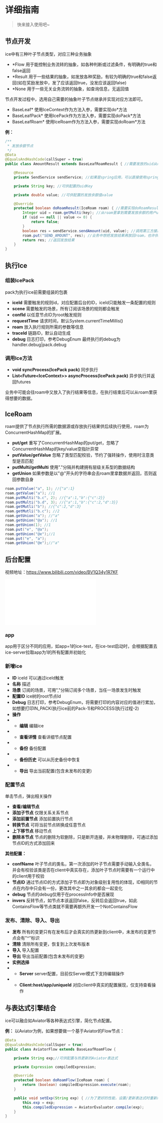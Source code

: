 # 详细指南

>快来接入使用吧~

## 节点开发

ice中有三种叶子节点类型，对应三种业务抽象

- *Flow 用于能控制业务流转的抽象，如各种判断或过滤条件，有明确的true和false返回
- *Result 用于一些结果的抽象，如发放各种奖励，有较为明确的true和false返回(如在奖励发放中，发了应该返回true，没发应该返回false)
- *None 用于一些无关业务流转的抽象，如查询信息，无返回值

节点开发过程中，选用自己需要的抽象叶子节点继承并实现对应方法即可。
- BaseLeaf* 使用IceContext作为方法入参，需要实现do*方法
- BaseLeafPack* 使用IcePack作为方法入参，需要实现doPack*方法 
- BaseLeafRoam* 使用IceRoam作为方法入参，需要实现doRoam*方法

**例：**
```java
/**
 * 发放余额节点
 */
@Data
@EqualsAndHashCode(callSuper = true)
public class AmountResult extends BaseLeafRoamResult { //需要发放的uid从roam获取，因此继承BaseLeafRoamResult即可

    @Resource
    private SendService sendService; //如果是spring应用，可以直接使用springbean，非Spring应用请初始化IceBeanUtils的IceBeanFactory用于装配自己需要的实例

    private String key; //可供配置的uidKey

    private double value; //可供配置的发放余额值value

    @Override
    protected boolean doRoamResult(IceRoam roam) { //需要实现doRoamResult(即自己的业务内容)
        Integer uid = roam.getMulti(key); //从roam里拿到需要发放余额的用户uid
        if (uid == null || value <= 0) {
            return false;
        }
        boolean res = sendService.sendAmount(uid, value); //调用第三方接口发放余额(给uid发value值的余额)
        roam.put("SEND_AMOUNT", res); //业务中想把发放结果再放回roam，也许供后续使用
        return res; //返回发放结果
    }
}
```

## 执行Ice

### 组装IcePack

pack为执行ice前需要组装的包裹

- **iceId** 需要触发的规则id，对应配置后台的ID，iceId只能触发一条配置的规则
- **scene** 需要触发的场景，所有订阅该场景的规则都会触发
- **confId** 以任意节点ID为root触发规则
- **requestTime** 请求时间，默认System.currentTimeMillis()
- **roam** 放入执行规则所需的参数等信息
- **traceId** 链路ID，默认自动生成
- **debug** 日志打印，参考DebugEnum 最终执行的debug为 handler.debug|pack.debug

### 调用Ice方法

- **void syncProcess(IcePack pack)** 同步执行
- **List\<Future\<IceContext\>\> asyncProcess(IcePack pack)** 异步执行并返回futures

业务中可能会往roam中又放入了执行结果等信息，在执行结束后可以从roam里获得想要的数据。

## IceRoam

roam提供了节点执行所需的数据源或存放执行结果供后续执行使用，roam为ConcurrentHashMap的扩展。

- **put/get** 重写了ConcurrentHashMap的put/get，忽略了ConcurrentHashMap的key/value空指针异常
- **putValue/getValue** 忽略了类型匹配校验，节约了强转操作，使用时注意类型是否匹配
- **putMulti/getMulti** 使用"."分隔并构建拥有层级关系型的数据结构
- **getUnion** 如果参数是以"@"开头的字符串会去roam里拿数据并返回，否则返回参数自身

```java
roam.putValue("a", 1); //{"a":1}
roam.getValue("a"); //1
roam.putMulti("b.c", 2); //{"a":1,"b":{"c":2}}
roam.putMulti("b.d", 3); //{"a":1,"b":{"c":2,"d":3}}
roam.getMutli("b"); //{"c":2,"d":3}
roam.getMutli("b.c"); //2
roam.getUnion("a"); //"a"
roam.getUnion("@a"); //1
roam.getUnion(1); //1
roam.put("e", "@a");
roam.getUnion("@e");//1
roam.put("e", "a");
roam.getUnion("@e");//"a"
```

## 后台配置

视频地址：https://www.bilibili.com/video/BV1Q34y1R7KF

<iframe src="//player.bilibili.com/player.html?aid=807134055&bvid=BV1Q34y1R7KF&cid=456033283&page=1" scrolling="no" border="0" frameborder="no" framespacing="0" allowfullscreen="true"> </iframe>

### app

app用于区分不同的应用，如app=1的ice-test，在ice-test启动时，会根据配置去ice-server拉取app为1的所有配置并初始化

### 新增ice

- **ID** iceId 可以通过iceId触发
- **名称** 描述
- **场景** 订阅的场景，可用","分隔订阅多个场景，当任一场景发生时触发
- **配置ID** ice树的root节点Id
- **Debug** 日志打印，参考DebugEnum，将需要打印的内容对应的值进行累加，如想要打印IN_PACK(执行ice前的Pack-1)和PROCESS(执行过程-2)
- **操作**
- - **编辑** 编辑ice
- - **查看详情**  查看详细节点配置
- - **备份** 备份配置
- - **备份历史** 可以从历史备份中恢复
- - **导出** 导出当前配置(包含未发布的变更)

### 配置节点

单击节点，弹出相关操作

- **查看/编辑节点**
- **添加子节点** 仅限关系关系节点
- **添加前置节点** 添加前置执行节点
- **转换节点** 可将当前节点转换成任意节点
- **上下移节点** 移动节点
- **删除本节点** 节点的删除为软删除，只是断开连接，并未物理删除，可通过添加节点ID的方式添加回来

**其他配置：** 
- **confName** 叶子节点的类名，第一次添加的叶子节点需要手动输入全类名，并会有校验该类是否在client中真实存在，添加叶子节点时需要有一个运行中的client用于校验
- **节点ID** 通过节点ID的方式添加子节点即为对象级别复用性的体现，ID相同的节点在内存中只会有一份，更改其中之一其余的都会一起变化
- **debug** 节点的debug仅用于在processInfo中是否展现
- **invers** 反转节点，如节点本该返回false，反转后会返回true，如此ContainsFlow等节点类就不需要再额外开发一个NotContainsFlow 

### 发布、清除、导入、导出

- **发布** 所有的变更只有在发布后才会真实的热更新到client中，未发布的变更节点会有"^"标识
- **清除** 清除所有变更，恢复到上次发布版本
- **导入** 导入配置
- **导出** 导出当前配置(包含未发布的变更)
- **实例选择**
- - **Server** server配置，目前仅Server模式下支持编辑操作
- - **Client:host/app/uniqueId** 对应client中真实的配置展现，仅支持查看操作

## 与表达式引擎结合

ice可以融合如Aviator等各种表达式引擎，简化节点配置。

**例：**
以Aviator为例，如果想要做一个基于Aviator的Flow节点：

```java
@Data
@EqualsAndHashCode(callSuper = true)
public class AviatorFlow extends BaseLeafRoamFlow {

    private String exp;//可供配置与热更新的Aviator表达式

    private Expression compiledExpression;

    @Override
    protected boolean doRoamFlow(IceRoam roam) {
        return (boolean) compiledExpression.execute(roam);
    }

    public void setExp(String exp) { //为了更好的性能，设置/更新表达式时重新编译
        this.exp = exp;
        this.compiledExpression = AviatorEvaluator.compile(exp);
    }
}
```




















